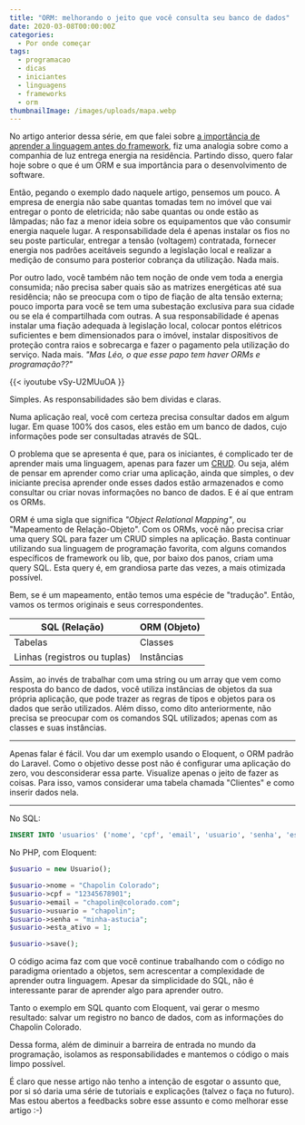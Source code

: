 ```yaml
---
title: "ORM: melhorando o jeito que você consulta seu banco de dados"
date: 2020-03-08T00:00:00Z
categories:
  - Por onde começar
tags:
  - programacao
  - dicas
  - iniciantes
  - linguagens
  - frameworks
  - orm
thumbnailImage: /images/uploads/mapa.webp
---
```

No artigo anterior dessa série, em que falei sobre [a importância de aprender a linguagem antes do framework](/posts/preciso-realmente-aprender-linguagem-antes-framework/), fiz uma analogia sobre como a companhia de luz entrega energia na residência. Partindo disso, quero falar hoje sobre o que é um ORM e sua importância para o desenvolvimento de software.

Então, pegando o exemplo dado naquele artigo, pensemos um pouco. A empresa de energia não sabe quantas tomadas tem no imóvel que vai entregar o ponto de eletricida; não sabe quantas ou onde estão as lâmpadas; não faz a menor ideia sobre os equipamentos que vão consumir energia naquele lugar. A responsabilidade dela é apenas instalar os fios no seu poste particular, entregar a tensão (voltagem) contratada, fornecer energia nos padrões aceitáveis segundo a legislação local e realizar a medição de consumo para posterior cobrança da utilização. Nada mais.

Por outro lado, você também não tem noção de onde vem toda a energia consumida; não precisa saber quais são as matrizes energéticas até sua residência; não se preocupa com o tipo de fiação de alta tensão externa; pouco importa para você se tem uma subestação exclusiva para sua cidade ou se ela é compartilhada com outras. A sua responsabilidade é apenas instalar uma fiação adequada à legislação local, colocar pontos elétricos suficientes e bem dimensionados para o imóvel, instalar dispositivos de proteção contra raios e sobrecarga e fazer o pagamento pela utilização do serviço. Nada mais.
*"Mas Léo, o que esse papo tem haver ORMs e programação??"*

{{< iyoutube vSy-U2MUuOA }}

Simples. As responsabilidades são bem dividas e claras.

Numa aplicação real, você com certeza precisa consultar dados em algum lugar. Em quase 100% dos casos, eles estão em um banco de dados, cujo informações pode ser consultadas através de SQL.

O problema que se apresenta é que, para os iniciantes, é complicado ter de aprender mais uma linguagem, apenas para fazer um [CRUD](http://devfuria.com.br/sql/mysql-crud/). Ou seja, além de pensar em aprender como criar uma aplicação, ainda que simples, o dev iniciante precisa aprender onde esses dados estão armazenados e como consultar ou criar novas informações no banco de dados. E é aí que entram os ORMs.

ORM é uma sigla que significa *"Object Relational Mapping"*, ou "Mapeamento de Relação-Objeto". Com os ORMs, você não precisa criar uma query SQL para fazer um CRUD simples na aplicação. Basta continuar utilizando sua linguagem de programação favorita, com alguns comandos específicos de framework ou lib, que, por baixo dos panos, criam uma query SQL. Esta query é, em grandiosa parte das vezes, a mais otimizada possível.

Bem, se é um mapeamento, então temos uma espécie de "tradução". Então, vamos os termos originais e seus correspondentes.

| SQL (Relação)                | ORM (Objeto) |
| ---------------------------- | ------------ |
| Tabelas                      | Classes      |
| Linhas (registros ou tuplas) | Instâncias   |

Assim, ao invés de trabalhar com uma string ou um array que vem como resposta do banco de dados, você utiliza instâncias de objetos da sua própria aplicação, que pode trazer as regras de tipos e objetos para os dados que serão utilizados. Além disso, como dito anteriormente, não precisa se preocupar com os comandos SQL utilizados; apenas com as classes e suas instâncias.

- - -

Apenas falar é fácil. Vou dar um exemplo usando o Eloquent, o ORM padrão do Laravel. Como o objetivo desse post não é configurar uma aplicação do zero, vou desconsiderar essa parte. Visualize apenas o jeito de fazer as coisas. Para isso, vamos considerar uma tabela chamada "Clientes" e como inserir dados nela.

- - -

No SQL:

```sql
INSERT INTO 'usuarios' ('nome', 'cpf', 'email', 'usuario', 'senha', 'esta_ativo') VALUES ('Chapolin Colorado', '12345678901', 'chapolin@colorado.com', 'chapolin', 'minha-astucia', 1);
```

No PHP, com Eloquent:

```php
$usuario = new Usuario();

$usuario->nome = "Chapolin Colorado";
$usuario->cpf = "12345678901";
$usuario->email = "chapolin@colorado.com";
$usuario->usuario = "chapolin";
$usuario->senha = "minha-astucia";
$usuario->esta_ativo = 1;

$usuario->save();
```

O código acima faz com que você continue trabalhando com o código no paradigma orientado a objetos, sem acrescentar a complexidade de aprender outra linguagem. Apesar da simplicidade do SQL, não é interessante parar de aprender algo para aprender outro.

Tanto o exemplo em SQL quanto com Eloquent, vai gerar o mesmo resultado: salvar um registro no banco de dados, com as informações do Chapolin Colorado.

Dessa forma, além de diminuir a barreira de entrada no mundo da programação, isolamos as responsabilidades e mantemos o código o mais limpo possível.

É claro que nesse artigo não tenho a intenção de esgotar o assunto que, por si só daria uma série de tutoriais e explicações (talvez o faça no futuro). Mas estou abertos a feedbacks sobre esse assunto e como melhorar esse artigo :-)
